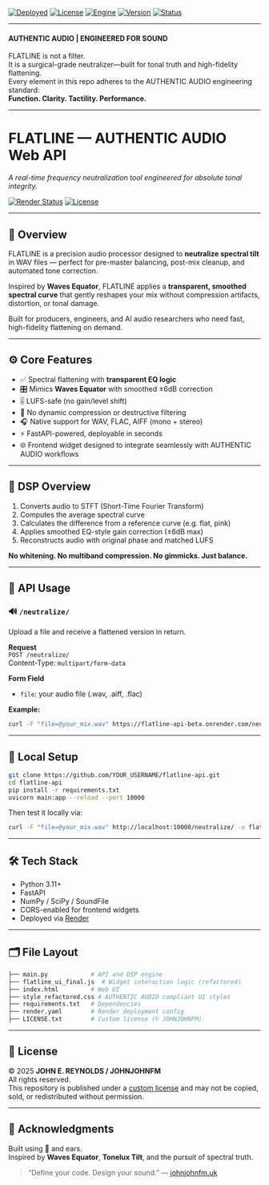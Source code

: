 [![Deployed](https://img.shields.io/badge/deployed-yes-black)](https://flatline-api-beta.onrender.com)
[![License](https://img.shields.io/badge/license-CUSTOM-yellow)](LICENSE.txt)
[![Engine](https://img.shields.io/badge/engine-FLATLINE-blue)](https://johnjohnfm.uk)
[![Version](https://img.shields.io/badge/version-v1.0.0-informational)]()
[![Status](https://img.shields.io/badge/status-STABLE-brightgreen)]()

---

#### AUTHENTIC AUDIO | ENGINEERED FOR SOUND

FLATLINE is not a filter.  
It is a surgical-grade neutralizer—built for tonal truth and high-fidelity flattening.  
Every element in this repo adheres to the AUTHENTIC AUDIO engineering standard:  
**Function. Clarity. Tactility. Performance.**

---
# FLATLINE — AUTHENTIC AUDIO Web API  
*A real-time frequency neutralization tool engineered for absolute tonal integrity.*

[![Render Status](https://img.shields.io/badge/deployed-yes-green)](https://flatline-api-beta.onrender.com)
[![License](https://img.shields.io/badge/license-Custom-orange)](LICENSE.txt)

---

## 🧠 Overview

FLATLINE is a precision audio processor designed to **neutralize spectral tilt** in WAV files — perfect for pre-master balancing, post-mix cleanup, and automated tone correction.

Inspired by **Waves Equator**, FLATLINE applies a **transparent, smoothed spectral curve** that gently reshapes your mix without compression artifacts, distortion, or tonal damage.

Built for producers, engineers, and AI audio researchers who need fast, high-fidelity flattening on demand.

---

## ⚙️ Core Features

- ✅ Spectral flattening with **transparent EQ logic**
- 🎛️ Mimics **Waves Equator** with smoothed ±6dB correction
- 🎚️ LUFS-safe (no gain/level shift)
- 🧼 No dynamic compression or destructive filtering
- 🎧 Native support for WAV, FLAC, AIFF (mono + stereo)
- ⚡️ FastAPI-powered, deployable in seconds
- 🌐 Frontend widget designed to integrate seamlessly with AUTHENTIC AUDIO workflows

---

## 🔬 DSP Overview

1. Converts audio to STFT (Short-Time Fourier Transform)
2. Computes the average spectral curve
3. Calculates the difference from a reference curve (e.g. flat, pink)
4. Applies smoothed EQ-style gain correction (±6dB max)
5. Reconstructs audio with original phase and matched LUFS

**No whitening. No multiband compression. No gimmicks. Just balance.**

---

## 🧰 API Usage

### 🔊 `/neutralize/`

Upload a file and receive a flattened version in return.

**Request**  
`POST /neutralize/`  
Content-Type: `multipart/form-data`

**Form Field**
- `file`: your audio file (.wav, .aiff, .flac)

**Example:**

```bash
curl -F "file=@your_mix.wav" https://flatline-api-beta.onrender.com/neutralize/ -o flatlined.wav
```

---

## 🚀 Local Setup

```bash
git clone https://github.com/YOUR_USERNAME/flatline-api.git
cd flatline-api
pip install -r requirements.txt
uvicorn main:app --reload --port 10000
```

Then test it locally via:
```bash
curl -F "file=@your_mix.wav" http://localhost:10000/neutralize/ -o flatlined.wav
```

---

## 🛠 Tech Stack

- Python 3.11+
- FastAPI
- NumPy / SciPy / SoundFile
- CORS-enabled for frontend widgets
- Deployed via [Render](https://render.com)

---

## 🗂 File Layout

```bash
├── main.py            # API and DSP engine
├── flatline_ui_final.js  # Widget interaction logic (refactored)
├── index.html         # Web UI
├── style_refactored.css # AUTHENTIC AUDIO compliant UI styles
├── requirements.txt   # Dependencies
├── render.yaml        # Render deployment config
├── LICENSE.txt        # Custom license (© JOHNJOHNFM)
```

---

## 📜 License

© 2025 **JOHN E. REYNOLDS / JOHNJOHNFM**  
All rights reserved.  
This repository is published under a [custom license](LICENSE.txt) and may not be copied, sold, or redistributed without permission.

---

## 🤝 Acknowledgments

Built using 🧠 and ears.  
Inspired by **Waves Equator**, **Tonelux Tilt**, and the pursuit of spectral truth.

> “Define your code. Design your sound.” — [johnjohnfm.uk](https://johnjohnfm.uk)
